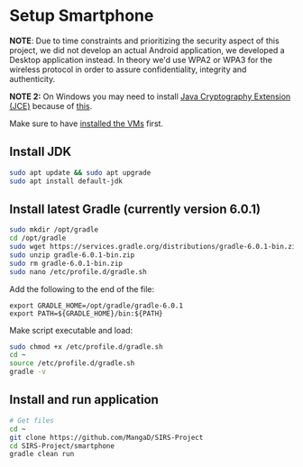 # Setup Smartphone

**NOTE**: Due to time constraints and prioritizing the security aspect of this project, we did not develop an actual Android application, we developed a Desktop application instead. In theory we'd use WPA2 or WPA3 for the wireless protocol in order to assure confidentiality, integrity and authenticity.

**NOTE 2:** On Windows you may need to install [Java Cryptography Extension (JCE)](https://www.oracle.com/technetwork/java/javase/downloads/jce8-download-2133166.html) because of [this](https://stackoverflow.com/questions/24907530/java-security-invalidkeyexception-illegal-key-size-or-default-parameters-in-and).

Make sure to have [installed the VMs](InstallVMs.md) first.

## Install JDK

```sh
sudo apt update && sudo apt upgrade
sudo apt install default-jdk
```

## Install latest Gradle (currently version 6.0.1)

```sh
sudo mkdir /opt/gradle
cd /opt/gradle
sudo wget https://services.gradle.org/distributions/gradle-6.0.1-bin.zip
sudo unzip gradle-6.0.1-bin.zip
sudo rm gradle-6.0.1-bin.zip
sudo nano /etc/profile.d/gradle.sh
```
Add the following to the end of the file:
```
export GRADLE_HOME=/opt/gradle/gradle-6.0.1
export PATH=${GRADLE_HOME}/bin:${PATH}
```
Make script executable and load:
```sh
sudo chmod +x /etc/profile.d/gradle.sh
cd ~
source /etc/profile.d/gradle.sh
gradle -v
```

## Install and run application

```sh
# Get files
cd ~
git clone https://github.com/MangaD/SIRS-Project
cd SIRS-Project/smartphone
gradle clean run
```